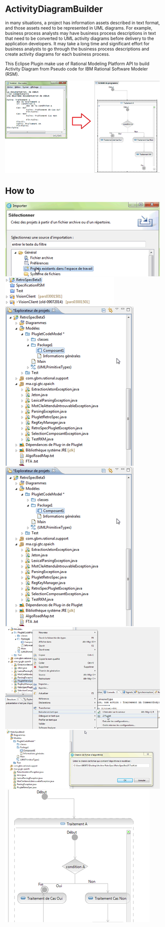 # ActivityDiagramBuilder

in many situations, a project has information assets described in text format, and those assets need to be represented in UML diagrams.
For example, business process analysts may have business process descriptions in text that need to be converted to UML activity diagrams before delivery to the application developers.
It may take a long time and significant effort for business analysts to go through the business process descriptions and create activity diagrams for each business process.

This Eclipse Plugin make use of Rational Modeling Platform API to build Activity Diagram from Pseudo code for IBM Rational Software Modeler (RSM).

![Pseudo code to Activity diagram](/img/adb1.png?raw=true "Optional Title")

# How to

![Pseudo code to Activity diagram](/img/adb2.png?raw=true "Optional Title")
![Pseudo code to Activity diagram](/img/adb3.png?raw=true "Optional Title")
![Pseudo code to Activity diagram](/img/adb4.png?raw=true "Optional Title")
![Pseudo code to Activity diagram](/img/adb5.png?raw=true "Optional Title")
![Pseudo code to Activity diagram](/img/adb6.png?raw=true "Optional Title")
![Pseudo code to Activity diagram](/img/adb7.png?raw=true "Optional Title")
![Pseudo code to Activity diagram](/img/adb8.png?raw=true "Optional Title")



